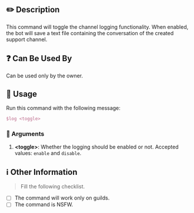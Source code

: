 ## :pencil2: Description

This command will toggle the channel logging functionality. When enabled, the bot will save a text file containing the conversation of the created support channel.

## :question: Can Be Used By

Can be used only by the owner.

## :balloon: Usage

Run this command with the following message:

``` tex
$log <toggle>
```

### :pushpin: Arguments

1. **\<toggle\>**: Whether the logging should be enabled or not. Accepted values: `enable` and `disable`.

## :information_source: Other Information

> Fill the following checklist.

* [ ] The command will work only on guilds.
* [ ] The command is NSFW.
